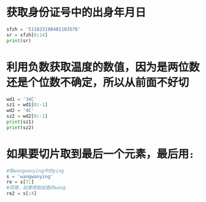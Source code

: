 # 获取身份证号中的出身年月日
```python
sfzh = '511823198401103576'
sr = sfzh[6:14]
print(sr)
```
# 利用负数获取温度的数值，因为是两位数还是个位数不确定，所以从前面不好切
```python
wd1 = '34C'
sz1 = wd1[0:-1]
wd2 = '4C'
sz2 = wd2[0:-1]
print(sz1)
print(sz2)
```
# 如果要切片取到最后一个元素，最后用`:`
```python
#取wangwanying中的ying
s = 'wangwanying'
re = s[7:]
#同理，如果想取前面的wang
re2 = s[:4]
```
